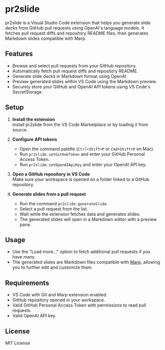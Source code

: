 # pr2slide

pr2slide is a Visual Studio Code extension that helps you generate slide decks from GitHub pull requests using OpenAI's language models. It fetches pull request diffs and repository README files, then generates Markdown slides compatible with Marp.

## Features

- Browse and select pull requests from your GitHub repository.
- Automatically fetch pull request diffs and repository README.
- Generate slide decks in Markdown format using OpenAI.
- Preview generated slides within VS Code using the Markdown preview.
- Securely store your GitHub and OpenAI API tokens using VS Code's SecretStorage.

## Setup

1. **Install the extension**  
   Install pr2slide from the VS Code Marketplace or by loading it from source.

2. **Configure API tokens**  
   - Open the command palette (`Ctrl+Shift+P` or `Cmd+Shift+P` on Mac).
   - Run `pr2slide.setGitHubToken` and enter your GitHub Personal Access Token.
   - Run `pr2slide.setOpenAIApiKey` and enter your OpenAI API key.

3. **Open a GitHub repository in VS Code**  
   Make sure your workspace is opened on a folder linked to a GitHub repository.

4. **Generate slides from a pull request**  
   - Run the command `pr2slide.generateSlide`.
   - Select a pull request from the list.
   - Wait while the extension fetches data and generates slides.
   - The generated slides will open in a Markdown editor with a preview pane.

## Usage

- Use the "Load more..." option to fetch additional pull requests if you have many.
- The generated slides are Markdown files compatible with [Marp](https://marp.app/), allowing you to further edit and customize them.

## Requirements

- VS Code with Git and Marp extension enabled.
- GitHub repository opened in your workspace.
- Valid GitHub Personal Access Token with permissions to read pull requests.
- Valid OpenAI API key.

## License

MIT License